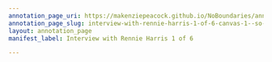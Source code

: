 ```yaml
---
annotation_page_uri: https://makenziepeacock.github.io/NoBoundaries/annotations/interview-with-rennie-harris-1-of-6-canvas-1--so-you-re-not-allowed----.json
annotation_page_slug: interview-with-rennie-harris-1-of-6-canvas-1--so-you-re-not-allowed----
layout: annotation_page
manifest_label: Interview with Rennie Harris 1 of 6

---
```

